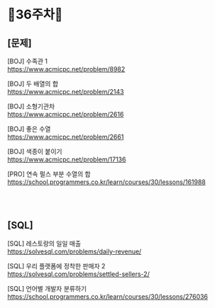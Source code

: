 # 📌36주차📌
## [문제]
[BOJ] 수족관 1 </br>
https://www.acmicpc.net/problem/8982

[BOJ] 두 배열의 합</br>
https://www.acmicpc.net/problem/2143

[BOJ] 소형기관차</br>
https://www.acmicpc.net/problem/2616

[BOJ] 좋은 수열</br>
https://www.acmicpc.net/problem/2661

[BOJ] 색종이 붙이기</br>
https://www.acmicpc.net/problem/17136

[PRO] 연속 펄스 부분 수열의 합</br>
https://school.programmers.co.kr/learn/courses/30/lessons/161988

</br></br>

## [SQL]
[SQL] 레스토랑의 일일 매출</br>
https://solvesql.com/problems/daily-revenue/

[SQL] 우리 플랫폼에 정착한 판매자 2</br>
https://solvesql.com/problems/settled-sellers-2/

[SQL] 언어별 개발자 분류하기</br>
https://school.programmers.co.kr/learn/courses/30/lessons/276036